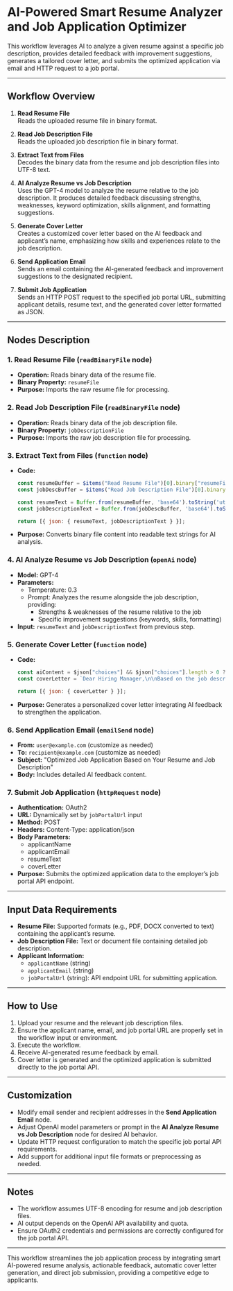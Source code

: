 # AI-Powered Smart Resume Analyzer and Job Application Optimizer

This workflow leverages AI to analyze a given resume against a specific job description, provides detailed feedback with improvement suggestions, generates a tailored cover letter, and submits the optimized application via email and HTTP request to a job portal.

---

## Workflow Overview

1. **Read Resume File**  
   Reads the uploaded resume file in binary format.

2. **Read Job Description File**  
   Reads the uploaded job description file in binary format.

3. **Extract Text from Files**  
   Decodes the binary data from the resume and job description files into UTF-8 text.

4. **AI Analyze Resume vs Job Description**  
   Uses the GPT-4 model to analyze the resume relative to the job description. It produces detailed feedback discussing strengths, weaknesses, keyword optimization, skills alignment, and formatting suggestions.

5. **Generate Cover Letter**  
   Creates a customized cover letter based on the AI feedback and applicant’s name, emphasizing how skills and experiences relate to the job description.

6. **Send Application Email**  
   Sends an email containing the AI-generated feedback and improvement suggestions to the designated recipient.

7. **Submit Job Application**  
   Sends an HTTP POST request to the specified job portal URL, submitting applicant details, resume text, and the generated cover letter formatted as JSON.

---

## Nodes Description

### 1. Read Resume File (`readBinaryFile` node)  
- **Operation:** Reads binary data of the resume file.  
- **Binary Property:** `resumeFile`  
- **Purpose:** Imports the raw resume file for processing.

### 2. Read Job Description File (`readBinaryFile` node)  
- **Operation:** Reads binary data of the job description file.  
- **Binary Property:** `jobDescriptionFile`  
- **Purpose:** Imports the raw job description file for processing.

### 3. Extract Text from Files (`function` node)  
- **Code:**  
  ```js
  const resumeBuffer = $items("Read Resume File")[0].binary["resumeFile"].data;
  const jobDescBuffer = $items("Read Job Description File")[0].binary["jobDescriptionFile"].data;

  const resumeText = Buffer.from(resumeBuffer, 'base64').toString('utf-8');
  const jobDescriptionText = Buffer.from(jobDescBuffer, 'base64').toString('utf-8');

  return [{ json: { resumeText, jobDescriptionText } }];
  ```  
- **Purpose:** Converts binary file content into readable text strings for AI analysis.

### 4. AI Analyze Resume vs Job Description (`openAi` node)  
- **Model:** GPT-4  
- **Parameters:**  
  - Temperature: 0.3  
  - Prompt: Analyzes the resume alongside the job description, providing:  
    - Strengths & weaknesses of the resume relative to the job  
    - Specific improvement suggestions (keywords, skills, formatting)  
- **Input:** `resumeText` and `jobDescriptionText` from previous step.

### 5. Generate Cover Letter (`function` node)  
- **Code:**  
  ```js
  const aiContent = $json["choices"] && $json["choices"].length > 0 ? $json["choices"][0].message.content : "No feedback available.";
  const coverLetter = `Dear Hiring Manager,\n\nBased on the job description and my resume, I am excited to apply for this position. I have tailored my skills and experiences accordingly:\n\n${aiContent}\n\nThank you for considering my application.\n\nSincerely,\n${$json["applicantName"] || "Applicant"}`;

  return [{ json: { coverLetter } }];
  ```  
- **Purpose:** Generates a personalized cover letter integrating AI feedback to strengthen the application.

### 6. Send Application Email (`emailSend` node)  
- **From:** `user@example.com` (customize as needed)  
- **To:** `recipient@example.com` (customize as needed)  
- **Subject:** "Optimized Job Application Based on Your Resume and Job Description"  
- **Body:** Includes detailed AI feedback content.

### 7. Submit Job Application (`httpRequest` node)  
- **Authentication:** OAuth2  
- **URL:** Dynamically set by `jobPortalUrl` input  
- **Method:** POST  
- **Headers:** Content-Type: application/json  
- **Body Parameters:**  
  - applicantName  
  - applicantEmail  
  - resumeText  
  - coverLetter  
- **Purpose:** Submits the optimized application data to the employer’s job portal API endpoint.

---

## Input Data Requirements

- **Resume File:** Supported formats (e.g., PDF, DOCX converted to text) containing the applicant’s resume.  
- **Job Description File:** Text or document file containing detailed job description.  
- **Applicant Information:**  
  - `applicantName` (string)  
  - `applicantEmail` (string)  
  - `jobPortalUrl` (string): API endpoint URL for submitting application.

---

## How to Use

1. Upload your resume and the relevant job description files.  
2. Ensure the applicant name, email, and job portal URL are properly set in the workflow input or environment.  
3. Execute the workflow.  
4. Receive AI-generated resume feedback by email.  
5. Cover letter is generated and the optimized application is submitted directly to the job portal API.  

---

## Customization

- Modify email sender and recipient addresses in the **Send Application Email** node.  
- Adjust OpenAI model parameters or prompt in the **AI Analyze Resume vs Job Description** node for desired AI behavior.  
- Update HTTP request configuration to match the specific job portal API requirements.  
- Add support for additional input file formats or preprocessing as needed.  

---

## Notes

- The workflow assumes UTF-8 encoding for resume and job description files.  
- AI output depends on the OpenAI API availability and quota.  
- Ensure OAuth2 credentials and permissions are correctly configured for the job portal API.  

---

This workflow streamlines the job application process by integrating smart AI-powered resume analysis, actionable feedback, automatic cover letter generation, and direct job submission, providing a competitive edge to applicants.